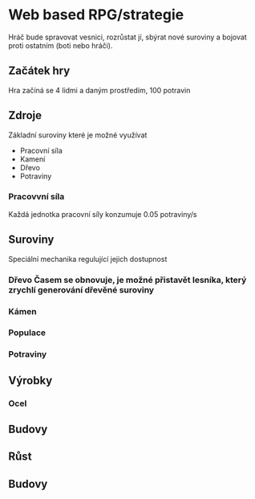 # Web based RPG/strategie

Hráč bude spravovat vesnici, rozrůstat jí, sbýrat nové suroviny a bojovat proti ostatním (boti nebo hráči).

## Začátek hry

Hra začíná se 4 lidmi a daným prostředím, 100 potravin

## Zdroje

Základní suroviny které je možné využívat

 - Pracovní síla
 - Kamení
 - Dřevo
 - Potraviny
 
### Pracovvní síla

Každá jednotka pracovní síly konzumuje 0.05 potraviny/s


## Suroviny

Speciální mechanika regulující jejich dostupnost

### Dřevo Časem se obnovuje, je možné přistavět __lesníka__, který zrychlí generování dřevěné suroviny
### Kámen
### Populace
### Potraviny
## Výrobky
### Ocel
## Budovy
## Růst
## Budovy

